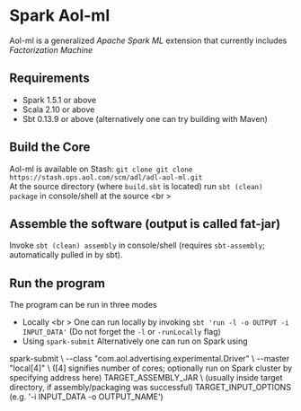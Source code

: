 # Spark Aol-ml
Aol-ml is a generalized *Apache Spark ML* extension that currently includes *Factorization Machine*

## Requirements
* Spark 1.5.1 or above 
* Scala 2.10 or above
* Sbt 0.13.9 or above (alternatively one can try building with Maven)

## Build the Core
Aol-ml is available on Stash: ``` git clone git clone https://stash.ops.aol.com/scm/adl/adl-aol-ml.git ``` <br/>
At the source directory (where `build.sbt` is located) run ```sbt (clean) package``` in console/shell at the source <br \>

## Assemble the software (output is called fat-jar)
Invoke ```sbt (clean) assembly``` in console/shell (requires `sbt-assembly`; automatically pulled in by sbt).

## Run the program
The program can be run in three modes
- Locally <br \>
One can run locally by invoking ```sbt 'run -l -o OUTPUT -i INPUT_DATA'``` (Do not forget the `-l` or `-runLocally` flag)
- Using `spark-submit`
Alternatively one can run on Spark using 


spark-submit \ 
--class "com.aol.advertising.experimental.Driver" \ 
--master "local[4]" \    ([4] signifies number of cores; optionally run on Spark cluster by specifying address here) 
TARGET_ASSEMBLY_JAR \    (usually inside target directory, if assembly/packaging was successful)
TARGET_INPUT_OPTIONS     (e.g. '-i INPUT_DATA -o OUTPUT_NAME')

